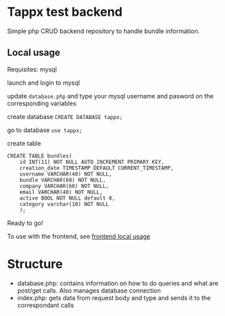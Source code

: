 # Tappx test backend

Simple php CRUD backend repository to handle bundle information.

## Local usage

Requisites: mysql

launch and login to mysql

update `database.php` and type your mysql username and pasword on the corresponding variables

create database `CREATE DATABASE tappx;`

go to database `use tappx;`

create table

```
CREATE TABLE bundles(
    id INT(11) NOT NULL AUTO_INCREMENT PRIMARY KEY,
    creation_date TIMESTAMP DEFAULT CURRENT_TIMESTAMP,
    username VARCHAR(40) NOT NULL,
    bundle VARCHAR(60) NOT NULL,
    company VARCHAR(60) NOT NULL,
    email VARCHAR(40) NOT NULL,
    active BOOL NOT NULL default 0,
    category varchar(10) NOT NULL
    );
```

Ready to go!

To use with the frontend, see [frontend local usage](https://github.com/a96lex/tappx-test-frontend)

# Structure

- database.php: contains information on how to do queries and what are post/get calls. Also manages database connection
- index.php: gets data from request body and type and sends it to the correspondant calls
